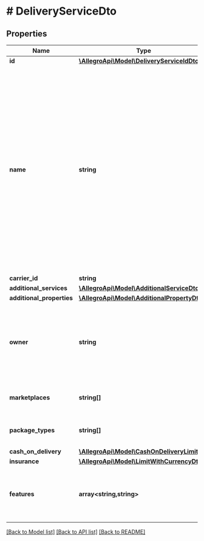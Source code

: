 # # DeliveryServiceDto

## Properties

Name | Type | Description | Notes
------------ | ------------- | ------------- | -------------
**id** | [**\AllegroApi\Model\DeliveryServiceIdDto**](DeliveryServiceIdDto.md) |  | [optional]
**name** | **string** | Name of delivery service. &lt;br/&gt; For Allegro Standard method, name of service will be exactly same and occurs only once: eg. &#39;Allegro Courier DPD&#39;. &lt;br/&gt; For merchant&#39;s controlled method, name is concatenation of method name and credential name: eg. &#39;Courier DPD (My agreement)&#39;. | [optional]
**carrier_id** | **string** |  | [optional]
**additional_services** | [**\AllegroApi\Model\AdditionalServiceDto[]**](AdditionalServiceDto.md) |  | [optional]
**additional_properties** | [**\AllegroApi\Model\AdditionalPropertyDto[]**](AdditionalPropertyDto.md) |  | [optional]
**owner** | **string** | Define delivery method type. ALLEGRO - Allegro Standard. Client - Merchant carrier agreement | [optional]
**marketplaces** | **string[]** | List of marketplaces supported by service | [optional]
**package_types** | **string[]** | List of supported package types | [optional]
**cash_on_delivery** | [**\AllegroApi\Model\CashOnDeliveryLimitDto**](CashOnDeliveryLimitDto.md) |  | [optional]
**insurance** | [**\AllegroApi\Model\LimitWithCurrencyDto**](LimitWithCurrencyDto.md) |  | [optional]
**features** | **array<string,string>** | A map of service-specific features. List of key will be builded per services. | [optional]

[[Back to Model list]](../../README.md#models) [[Back to API list]](../../README.md#endpoints) [[Back to README]](../../README.md)
